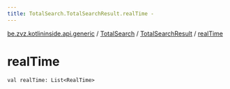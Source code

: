 ```yaml
---
title: TotalSearch.TotalSearchResult.realTime - 
---
```


[be.zvz.kotlininside.api.generic](../../index.html) / [TotalSearch](../index.html) / [TotalSearchResult](index.html) / [realTime](./real-time.html)

# realTime

`val realTime: List<RealTime>`